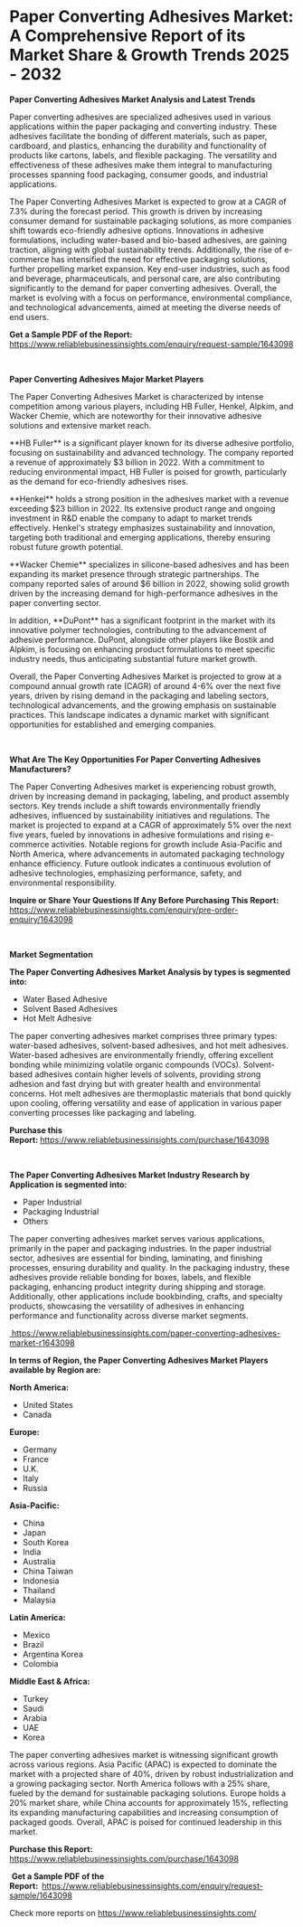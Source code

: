 <p><h1>Paper Converting Adhesives Market: A Comprehensive Report of its Market Share & Growth Trends 2025 - 2032</h1></p><p><strong>Paper Converting Adhesives Market Analysis and Latest Trends</strong></p>
<p><p>Paper converting adhesives are specialized adhesives used in various applications within the paper packaging and converting industry. These adhesives facilitate the bonding of different materials, such as paper, cardboard, and plastics, enhancing the durability and functionality of products like cartons, labels, and flexible packaging. The versatility and effectiveness of these adhesives make them integral to manufacturing processes spanning food packaging, consumer goods, and industrial applications.</p><p>The Paper Converting Adhesives Market is expected to grow at a CAGR of 7.3% during the forecast period. This growth is driven by increasing consumer demand for sustainable packaging solutions, as more companies shift towards eco-friendly adhesive options. Innovations in adhesive formulations, including water-based and bio-based adhesives, are gaining traction, aligning with global sustainability trends. Additionally, the rise of e-commerce has intensified the need for effective packaging solutions, further propelling market expansion. Key end-user industries, such as food and beverage, pharmaceuticals, and personal care, are also contributing significantly to the demand for paper converting adhesives. Overall, the market is evolving with a focus on performance, environmental compliance, and technological advancements, aimed at meeting the diverse needs of end users.</p></p>
<p><strong>Get a Sample PDF of the Report:&nbsp;</strong> <a href="https://www.reliablebusinessinsights.com/enquiry/request-sample/1643098?utm_campaign=3259&utm_medium=2&utm_source=Github&utm_content=ia&utm_term=01042025&utm_id=paper-converting-adhesives">https://www.reliablebusinessinsights.com/enquiry/request-sample/1643098</a></p>
<p>&nbsp;</p>
<p><strong>Paper Converting Adhesives Major Market Players</strong></p>
<p><p>The Paper Converting Adhesives Market is characterized by intense competition among various players, including HB Fuller, Henkel, Alpkim, and Wacker Chemie, which are noteworthy for their innovative adhesive solutions and extensive market reach.</p><p>**HB Fuller** is a significant player known for its diverse adhesive portfolio, focusing on sustainability and advanced technology. The company reported a revenue of approximately $3 billion in 2022. With a commitment to reducing environmental impact, HB Fuller is poised for growth, particularly as the demand for eco-friendly adhesives rises.</p><p>**Henkel** holds a strong position in the adhesives market with a revenue exceeding $23 billion in 2022. Its extensive product range and ongoing investment in R&D enable the company to adapt to market trends effectively. Henkel's strategy emphasizes sustainability and innovation, targeting both traditional and emerging applications, thereby ensuring robust future growth potential.</p><p>**Wacker Chemie** specializes in silicone-based adhesives and has been expanding its market presence through strategic partnerships. The company reported sales of around $6 billion in 2022, showing solid growth driven by the increasing demand for high-performance adhesives in the paper converting sector.</p><p>In addition, **DuPont** has a significant footprint in the market with its innovative polymer technologies, contributing to the advancement of adhesive performance. DuPont, alongside other players like Bostik and Alpkim, is focusing on enhancing product formulations to meet specific industry needs, thus anticipating substantial future market growth.</p><p>Overall, the Paper Converting Adhesives Market is projected to grow at a compound annual growth rate (CAGR) of around 4-6% over the next five years, driven by rising demand in the packaging and labeling sectors, technological advancements, and the growing emphasis on sustainable practices. This landscape indicates a dynamic market with significant opportunities for established and emerging companies.</p></p>
<p>&nbsp;</p>
<p><strong>What Are The Key Opportunities For Paper Converting Adhesives Manufacturers?</strong></p>
<p><p>The Paper Converting Adhesives market is experiencing robust growth, driven by increasing demand in packaging, labeling, and product assembly sectors. Key trends include a shift towards environmentally friendly adhesives, influenced by sustainability initiatives and regulations. The market is projected to expand at a CAGR of approximately 5% over the next five years, fueled by innovations in adhesive formulations and rising e-commerce activities. Notable regions for growth include Asia-Pacific and North America, where advancements in automated packaging technology enhance efficiency. Future outlook indicates a continuous evolution of adhesive technologies, emphasizing performance, safety, and environmental responsibility.</p></p>
<p><strong>Inquire or Share Your Questions If Any Before Purchasing This Report:</strong> <a href="https://www.reliablebusinessinsights.com/enquiry/pre-order-enquiry/1643098?utm_campaign=3259&utm_medium=2&utm_source=Github&utm_content=ia&utm_term=01042025&utm_id=paper-converting-adhesives">https://www.reliablebusinessinsights.com/enquiry/pre-order-enquiry/1643098</a></p>
<p>&nbsp;</p>
<p><strong>Market Segmentation</strong></p>
<p><strong>The Paper Converting Adhesives Market Analysis by types is segmented into:</strong></p>
<p><ul><li>Water Based Adhesive</li><li>Solvent Based Adhesives</li><li>Hot Melt Adhesive</li></ul></p>
<p><p>The paper converting adhesives market comprises three primary types: water-based adhesives, solvent-based adhesives, and hot melt adhesives. Water-based adhesives are environmentally friendly, offering excellent bonding while minimizing volatile organic compounds (VOCs). Solvent-based adhesives contain higher levels of solvents, providing strong adhesion and fast drying but with greater health and environmental concerns. Hot melt adhesives are thermoplastic materials that bond quickly upon cooling, offering versatility and ease of application in various paper converting processes like packaging and labeling.</p></p>
<p><strong>Purchase this Report:&nbsp;</strong><a href="https://www.reliablebusinessinsights.com/purchase/1643098?utm_campaign=3259&utm_medium=2&utm_source=Github&utm_content=ia&utm_term=01042025&utm_id=paper-converting-adhesives">https://www.reliablebusinessinsights.com/purchase/1643098</a></p>
<p>&nbsp;</p>
<p><strong>The Paper Converting Adhesives Market Industry Research by Application is segmented into:</strong></p>
<p><ul><li>Paper Industrial</li><li>Packaging Industrial</li><li>Others</li></ul></p>
<p><p>The paper converting adhesives market serves various applications, primarily in the paper and packaging industries. In the paper industrial sector, adhesives are essential for binding, laminating, and finishing processes, ensuring durability and quality. In the packaging industry, these adhesives provide reliable bonding for boxes, labels, and flexible packaging, enhancing product integrity during shipping and storage. Additionally, other applications include bookbinding, crafts, and specialty products, showcasing the versatility of adhesives in enhancing performance and functionality across diverse market segments.</p></p>
<p><a href="https://www.reliablebusinessinsights.com/paper-converting-adhesives-market-r1643098?utm_campaign=3259&utm_medium=2&utm_source=Github&utm_content=ia&utm_term=01042025&utm_id=paper-converting-adhesives">&nbsp;https://www.reliablebusinessinsights.com/paper-converting-adhesives-market-r1643098</a></p>
<p><strong>In terms of Region, the Paper Converting Adhesives Market Players available by Region are:</strong></p>
<p>
    <p> <strong> North America: </strong>
        <ul>
            <li>United States</li>
            <li>Canada</li>
        </ul>
        </p> 
    <p> <strong> Europe: </strong>
        <ul>
            <li>Germany</li>
            <li>France</li>
            <li>U.K.</li>
            <li>Italy</li>
            <li>Russia</li>
        </ul>
        </p> 
    <p> <strong> Asia-Pacific: </strong>
        <ul>
            <li>China</li>
            <li>Japan</li>
            <li>South Korea</li>
            <li>India</li>
            <li>Australia</li>
            <li>China Taiwan</li>
            <li>Indonesia</li>
            <li>Thailand</li>
            <li>Malaysia</li>
        </ul>
        </p> 
    <p> <strong> Latin America: </strong>
        <ul>
            <li>Mexico</li>
            <li>Brazil</li>
            <li>Argentina Korea</li>
            <li>Colombia</li>
        </ul>
        </p> 
    <p> <strong> Middle East & Africa: </strong>
        <ul>
            <li>Turkey</li>
            <li>Saudi</li>
            <li>Arabia</li>
            <li>UAE</li>
            <li>Korea</li>
        </ul>
    </p>
    </p>
<p><p>The paper converting adhesives market is witnessing significant growth across various regions. Asia Pacific (APAC) is expected to dominate the market with a projected share of 40%, driven by robust industrialization and a growing packaging sector. North America follows with a 25% share, fueled by the demand for sustainable packaging solutions. Europe holds a 20% market share, while China accounts for approximately 15%, reflecting its expanding manufacturing capabilities and increasing consumption of packaged goods. Overall, APAC is poised for continued leadership in this market.</p></p>
<p><strong>Purchase this Report: </strong><a href="https://www.reliablebusinessinsights.com/purchase/1643098?utm_campaign=3259&utm_medium=2&utm_source=Github&utm_content=ia&utm_term=01042025&utm_id=paper-converting-adhesives">https://www.reliablebusinessinsights.com/purchase/1643098</a></p>
<p>&nbsp;<strong>Get a Sample PDF of the Report:&nbsp;&nbsp;</strong><a href="https://www.reliablebusinessinsights.com/enquiry/request-sample/1643098?utm_campaign=3259&utm_medium=2&utm_source=Github&utm_content=ia&utm_term=01042025&utm_id=paper-converting-adhesives">https://www.reliablebusinessinsights.com/enquiry/request-sample/1643098</a></p>
<p><strong></strong></p>
<p>Check more reports on <a href="https://www.reliablebusinessinsights.com/?utm_campaign=3259&utm_medium=2&utm_source=Github&utm_content=ia&utm_term=01042025&utm_id=paper-converting-adhesives">https://www.reliablebusinessinsights.com/</a></p>